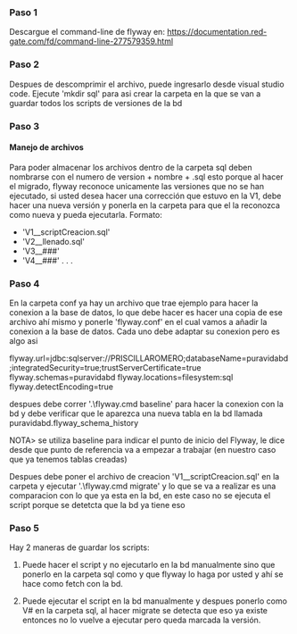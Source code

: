 ### Paso 1
Descargue el command-line de flyway en: https://documentation.red-gate.com/fd/command-line-277579359.html

### Paso 2
Despues de descomprimir el archivo, puede ingresarlo desde visual studio code. Ejecute 'mkdir sql' para asi crear la carpeta en la que se van a guardar todos los scripts de versiones de la bd

### Paso 3

#### Manejo de archivos

Para poder almacenar los archivos dentro de la carpeta sql deben nombrarse con el numero de version + nombre + .sql esto porque al hacer el migrado, flyway reconoce unicamente las versiones que no se han ejecutado, si usted desea hacer una corrección que estuvo en la V1, debe hacer una nueva versión y ponerla en la carpeta para que el la reconozca como nueva y pueda ejecutarla.
Formato: 
- 'V1__scriptCreacion.sql'
- 'V2__llenado.sql'
- 'V3__###'
- 'V4__###'
    .
    .
    .


### Paso 4
En la carpeta conf ya hay un archivo que trae ejemplo para hacer la conexion a la base de datos, lo que debe hacer es hacer una copia de ese archivo ahí mismo y ponerle 'flyway.conf' en el cual vamos a añadir la conexion a la base de datos. 
Cada uno debe adaptar su conexion pero es algo asi 

flyway.url=jdbc:sqlserver://PRISCILLAROMERO;databaseName=puravidabd;integratedSecurity=true;trustServerCertificate=true
flyway.schemas=puravidabd
flyway.locations=filesystem:sql
flyway.detectEncoding=true

despues debe correr '.\flyway.cmd baseline' para hacer la conexion con la bd y debe verificar que le aparezca una nueva tabla en la bd llamada puravidabd.flyway_schema_history 

NOTA> se utiliza baseline para indicar el punto de inicio del Flyway, le dice desde que punto de referencia va a empezar a trabajar (en nuestro caso que ya tenemos tablas creadas)

Despues debe poner el archivo de creacion 'V1__scriptCreacion.sql' en la carpeta y ejecutar '.\flyway.cmd migrate' y lo que se va a realizar es una comparacion con lo que ya esta en la bd, en este caso no se ejecuta el script porque se detetcta que la bd ya tiene eso

### Paso 5

Hay 2 maneras de guardar los scripts:

1. Puede hacer el script y no ejecutarlo en la bd manualmente sino que ponerlo en la carpeta sql como y que flyway lo haga por usted y ahí se hace como fetch con la bd.

2. Puede ejecutar el script en la bd manualmente y despues ponerlo como V# en la carpeta sql, al hacer migrate se detecta que eso ya existe entonces no lo vuelve a ejecutar pero queda marcada la versión.

